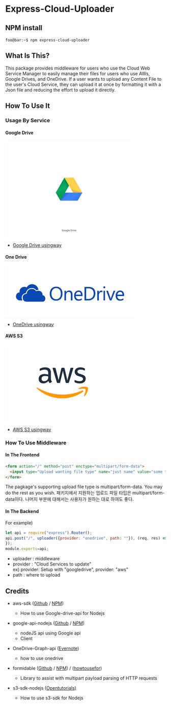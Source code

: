 # Express-Cloud-Uploader

## NPM install
```console
foo@bar:~$ npm express-cloud-uploader
```
## What Is This?
This package provides middleware for users who use the Cloud Web Service Manager to easily manage their files for users who use AWs, Google Drives, and OneDrive. If a user wants to upload any Content File to the user's Cloud Service, they can upload it at once by formatting it with a Json file and reducing the effort to upload it directly.

## How To Use It
### Usage By Service
#### Google Drive
![googledrive](/images/googledrivelogo.gif)
* [Google Drive usingway](/docs/google-drive.md)
#### One Drive
![onedrive](/images/onedrive.jpg)
* [OneDrive usingway]()
#### AWS S3
![AWS](/images/awslogo.gif)
* [AWS S3 usingway](/docs/s3.md)

### How To Use Middleware
#### In The Frontend
```html
<form action="/" method="post" enctype="multipart/form-data">
  <input type="Upload wanting file type" name="just name" value="some text">
</form>
```
The pagkage's supporting upload file type is multipart/form-data. You may do the rest as you wish.
패키지에서 지원하는 업로드 파일 타입은 multipart/form-data이다. 나머지 부분에 대해서는 사용자가 원하는 대로 하여도 좋다.
#### In The Backend
For example)
```js
let api = require("express").Router();
api.post("/", uploader({provider: "onedrive", path: ""}), (req, res) => {
});
module.exports=api;
```
- uploader : middleware
- provider : "Cloud Services to update" <br>
  ex) provider: Setup with "googledrive", provider: "aws"
- path : where to upload


## Credits
* aws-sdk ([Github](https://github.com/aws/aws-sdk-js) / [NPM](https://www.npmjs.com/package/aws-sdk))
    * How to use Google-drive-api for Nodejs

* google-api-nodejs ([Github](https://github.com/googleapis/google-api-nodejs-client/tree/master/samples/drive) / [NPM](https://www.npmjs.com/package/googleapis))
    * nodeJS api using Google api
    * Client

* OneDrive-Graph-api ([Evernote](https://www.evernote.com/l/AUDufYzQX7NOVJymel7-gw49_mkbKUWdy10))
    * how to use onedrive

* formidable ([Github](https://github.com/felixge/node-formidable) /  [NPM](https://www.npmjs.com/package/formidable)) / ([howtousefor]())
    * Library to assist with multipart payload parsing of HTTP requests

* s3-sdk-nodejs ([Opentutorials](https://opentutorials.org/course/2717/11797))
    * How to use s3-sdk for Nodejs
